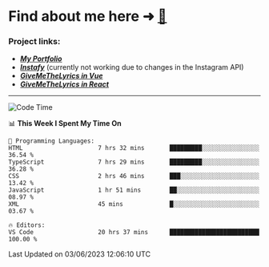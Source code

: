 # Find about me here ➜ [🧑](https://pauabella.dev)

### Project links:
- ***[My Portfolio](https://pauabella.dev)***
- ***[Instafy](https://instafy.me)*** (currently not working due to changes in the Instagram API)
- ***[GiveMeTheLyrics in Vue](https://lyrics.pauabella.dev)***
- ***[GiveMeTheLyrics in React](https://pauabella.dev/GiveMeTheLyrics)***

---
<!--START_SECTION:waka-->
![Code Time](http://img.shields.io/badge/Code%20Time-2%2C193%20hrs%2041%20mins-blue)

📊 **This Week I Spent My Time On** 

```text
💬 Programming Languages: 
HTML                     7 hrs 32 mins       █████████░░░░░░░░░░░░░░░░   36.54 % 
TypeScript               7 hrs 29 mins       █████████░░░░░░░░░░░░░░░░   36.28 % 
CSS                      2 hrs 46 mins       ███░░░░░░░░░░░░░░░░░░░░░░   13.42 % 
JavaScript               1 hr 51 mins        ██░░░░░░░░░░░░░░░░░░░░░░░   08.97 % 
XML                      45 mins             █░░░░░░░░░░░░░░░░░░░░░░░░   03.67 % 

🔥 Editors: 
VS Code                  20 hrs 37 mins      █████████████████████████   100.00 % 
```


 Last Updated on 03/06/2023 12:06:10 UTC
<!--END_SECTION:waka-->
